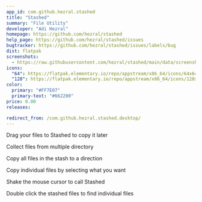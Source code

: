 ```yaml
---
app_id: com.github.hezral.stashed
title: "Stashed"
summary: "File Utility"
developer: "Adi Hezral"
homepage: https://github.com/hezral/stashed
help_page: https://github.com/hezral/stashed/issues
bugtracker: https://github.com/hezral/stashed/issues/labels/bug
dist: flatpak
screenshots:
  - https://raw.githubusercontent.com/hezral/stashed/main/data/screenshot-01.png
icons:
  "64": https://flatpak.elementary.io/repo/appstream/x86_64/icons/64x64/com.github.hezral.stashed.png
  "128": https://flatpak.elementary.io/repo/appstream/x86_64/icons/128x128/com.github.hezral.stashed.png
color:
  primary: "#FF7E07"
  primary-text: "#662200"
price: 0.00
releases:

redirect_from: /com.github.hezral.stashed.desktop/
---
```


<p>Drag your files to Stashed to copy it later</p>
<p>Collect files from multiple directory</p>
<p>Copy all files in the stash to a direction</p>
<p>Copy individual files by selecting what you want</p>
<p>Shake the mouse cursor to call Stashed</p>
<p>Double click the stashed files to find individual files</p>